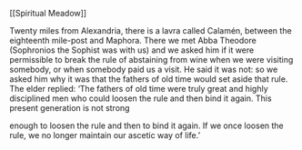 [[Spiritual Meadow]]
 
Twenty miles from Alexandria, there is a lavra called Calamén, between the eighteenth mile-post and Maphora. There we met Abba Theodore (Sophronios the Sophist was with us) and we asked him if it were permissible to break the rule of abstaining from wine when we were visiting somebody, or when somebody paid us a visit. He said it was not: so we asked him why it was that the fathers of old time would set aside that rule. The elder replied: ‘The fathers of old time were truly great and highly disciplined men who could loosen the rule and then bind it again. This present generation is not strong  
 
enough to loosen the rule and then to bind it again. If we once loosen the rule, we no longer maintain our ascetic way of life.’
